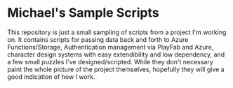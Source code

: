 # Michael's Sample Scripts

This repository is just a small sampling of scripts from a project I'm working on. It contains scripts for passing data back and forth to Azure Functions/Storage, Authentication management via PlayFab and Azure, character design systems with easy extendibility and low dependency, and a few small puzzles I've designed/scripted. While they don't necessary paint the whole picture of the project themselves, hopefully they will give a good indication of how I work.
